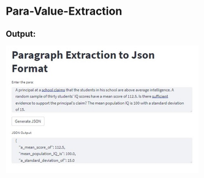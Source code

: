 # Para-Value-Extraction

## Output:

![Output](https://github.com/Hrishikesh332/Para-Value-Extraction/blob/main/src/Output.jpg)
